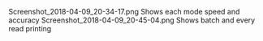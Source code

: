 
Screenshot_2018-04-09_20-34-17.png 	Shows each mode speed and accuracy
Screenshot_2018-04-09_20-45-04.png 	Shows batch and every read printing 
